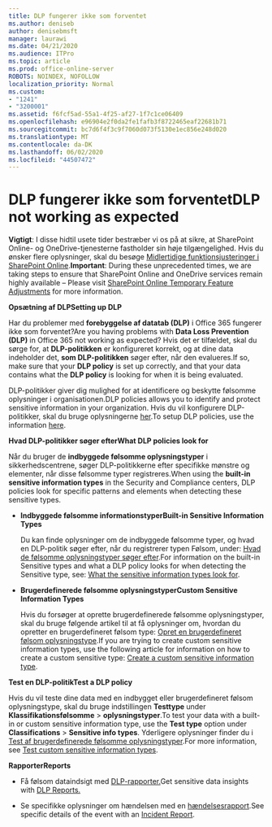 ```yaml
---
title: DLP fungerer ikke som forventet
ms.author: deniseb
author: denisebmsft
manager: laurawi
ms.date: 04/21/2020
ms.audience: ITPro
ms.topic: article
ms.prod: office-online-server
ROBOTS: NOINDEX, NOFOLLOW
localization_priority: Normal
ms.custom:
- "1241"
- "3200001"
ms.assetid: f6fcf5ad-55a1-4f25-af27-1f7c1ce06409
ms.openlocfilehash: e96904e2f0da2fe1fafb3f8722465eaf22681b71
ms.sourcegitcommit: bc7d6f4f3c9f7060d073f5130e1ec856e248d020
ms.translationtype: MT
ms.contentlocale: da-DK
ms.lasthandoff: 06/02/2020
ms.locfileid: "44507472"
---
```

# <a name="dlp-not-working-as-expected"></a><span data-ttu-id="ba64c-102">DLP fungerer ikke som forventet</span><span class="sxs-lookup"><span data-stu-id="ba64c-102">DLP not working as expected</span></span>

<span data-ttu-id="ba64c-103">**Vigtigt**: I disse hidtil usete tider bestræber vi os på at sikre, at SharePoint Online- og OneDrive-tjenesterne fastholder sin høje tilgængelighed. Hvis du ønsker flere oplysninger, skal du besøge [Midlertidige funktionsjusteringer i SharePoint Online](https://aka.ms/ODSPAdjustments).</span><span class="sxs-lookup"><span data-stu-id="ba64c-103">**Important**: During these unprecedented times, we are taking steps to ensure that SharePoint Online and OneDrive services remain highly available – Please visit [SharePoint Online Temporary Feature Adjustments](https://aka.ms/ODSPAdjustments) for more information.</span></span>

 <span data-ttu-id="ba64c-104">**Opsætning af DLP**</span><span class="sxs-lookup"><span data-stu-id="ba64c-104">**Setting up DLP**</span></span>

<span data-ttu-id="ba64c-105">Har du problemer med **forebyggelse af datatab (DLP)** i Office 365 fungerer ikke som forventet?</span><span class="sxs-lookup"><span data-stu-id="ba64c-105">Are you having problems with **Data Loss Prevention (DLP)** in Office 365 not working as expected?</span></span> <span data-ttu-id="ba64c-106">Hvis det er tilfældet, skal du sørge for, at **DLP-politikken** er konfigureret korrekt, og at dine data indeholder det, **som DLP-politikken** søger efter, når den evalueres.</span><span class="sxs-lookup"><span data-stu-id="ba64c-106">If so, make sure that your **DLP policy** is set up correctly, and that your data contains what the **DLP policy** is looking for when it is being evaluated.</span></span>
  
<span data-ttu-id="ba64c-107">DLP-politikker giver dig mulighed for at identificere og beskytte følsomme oplysninger i organisationen.</span><span class="sxs-lookup"><span data-stu-id="ba64c-107">DLP policies allows you to identify and protect sensitive information in your organization.</span></span> <span data-ttu-id="ba64c-108">Hvis du vil konfigurere DLP-politikker, skal du bruge oplysningerne [her](https://docs.microsoft.com/office365/securitycompliance/prevent-data-loss#set-up-dlp).</span><span class="sxs-lookup"><span data-stu-id="ba64c-108">To setup DLP policies, use the information [here](https://docs.microsoft.com/office365/securitycompliance/prevent-data-loss#set-up-dlp).</span></span>
  
 <span data-ttu-id="ba64c-109">**Hvad DLP-politikker søger efter**</span><span class="sxs-lookup"><span data-stu-id="ba64c-109">**What DLP policies look for**</span></span>
  
<span data-ttu-id="ba64c-110">Når du bruger de **indbyggede følsomme oplysningstyper** i sikkerhedscentrene, søger DLP-politikkerne efter specifikke mønstre og elementer, når disse følsomme typer registreres.</span><span class="sxs-lookup"><span data-stu-id="ba64c-110">When using the **built-in sensitive information types** in the Security and Compliance centers, DLP policies look for specific patterns and elements when detecting these sensitive types.</span></span>
  
- <span data-ttu-id="ba64c-111">**Indbyggede følsomme informationstyper**</span><span class="sxs-lookup"><span data-stu-id="ba64c-111">**Built-in Sensitive Information Types**</span></span>

    <span data-ttu-id="ba64c-112">Du kan finde oplysninger om de indbyggede følsomme typer, og hvad en DLP-politik søger efter, når du registrerer typen Følsom, under: [Hvad de følsomme oplysningstyper søger efter](https://docs.microsoft.com/microsoft-365/compliance/sensitive-information-type-entity-definitions).</span><span class="sxs-lookup"><span data-stu-id="ba64c-112">For information on the built-in Sensitive types and what a DLP policy looks for when detecting the Sensitive type, see: [What the sensitive information types look for](https://docs.microsoft.com/microsoft-365/compliance/sensitive-information-type-entity-definitions).</span></span>

- <span data-ttu-id="ba64c-113">**Brugerdefinerede følsomme oplysningstyper**</span><span class="sxs-lookup"><span data-stu-id="ba64c-113">**Custom Sensitive Information Types**</span></span>

    <span data-ttu-id="ba64c-114">Hvis du forsøger at oprette brugerdefinerede følsomme oplysningstyper, skal du bruge følgende artikel til at få oplysninger om, hvordan du opretter en brugerdefineret følsom type: [Opret en brugerdefineret følsom oplysningstype](https://docs.microsoft.com/microsoft-365/compliance/create-a-custom-sensitive-information-type).</span><span class="sxs-lookup"><span data-stu-id="ba64c-114">If you are trying to create custom sensitive information types, use the following article for information on how to create a custom sensitive type: [Create a custom sensitive information type](https://docs.microsoft.com/microsoft-365/compliance/create-a-custom-sensitive-information-type).</span></span>

<span data-ttu-id="ba64c-115">**Test en DLP-politik**</span><span class="sxs-lookup"><span data-stu-id="ba64c-115">**Test a DLP policy**</span></span>

<span data-ttu-id="ba64c-116">Hvis du vil teste dine data med en indbygget eller brugerdefineret følsom oplysningstype, skal du bruge indstillingen **Testtype** under **Klassifikationsfølsomme**  >  **oplysningstyper**.</span><span class="sxs-lookup"><span data-stu-id="ba64c-116">To test your data with a built-in or custom sensitive information type, use the **Test type** option under **Classifications** > **Sensitive info types**.</span></span> <span data-ttu-id="ba64c-117">Yderligere oplysninger finder du i [Test af brugerdefinerede følsomme oplysningstyper](https://docs.microsoft.com/microsoft-365/compliance/create-a-custom-sensitive-information-type#create-custom-sensitive-information-types-in-the-security--compliance-center).</span><span class="sxs-lookup"><span data-stu-id="ba64c-117">For more information, see [Test custom sensitive information types](https://docs.microsoft.com/microsoft-365/compliance/create-a-custom-sensitive-information-type#create-custom-sensitive-information-types-in-the-security--compliance-center).</span></span>

 <span data-ttu-id="ba64c-118">**Rapporter**</span><span class="sxs-lookup"><span data-stu-id="ba64c-118">**Reports**</span></span>
  
- <span data-ttu-id="ba64c-119">Få følsom dataindsigt med [DLP-rapporter.](https://docs.microsoft.com/microsoft-365/compliance/data-loss-prevention-policies#dlp-reports)</span><span class="sxs-lookup"><span data-stu-id="ba64c-119">Get sensitive data insights with [DLP Reports.](https://docs.microsoft.com/microsoft-365/compliance/data-loss-prevention-policies#dlp-reports)</span></span>

- <span data-ttu-id="ba64c-120">Se specifikke oplysninger om hændelsen med en [hændelsesrapport](https://docs.microsoft.com/microsoft-365/compliance/data-loss-prevention-policies#incident-reports).</span><span class="sxs-lookup"><span data-stu-id="ba64c-120">See specific details of the event with an [Incident Report](https://docs.microsoft.com/microsoft-365/compliance/data-loss-prevention-policies#incident-reports).</span></span>

